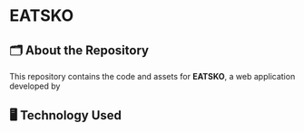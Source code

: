 # EATSKO

## 🗂️ About the Repository

This repository contains the code and assets for **EATSKO**, a web application developed by 

## 🖥️ Technology Used
